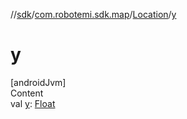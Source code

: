 //[sdk](../../../index.md)/[com.robotemi.sdk.map](../index.md)/[Location](index.md)/[y](y.md)



# y  
[androidJvm]  
Content  
val [y](y.md): [Float](https://kotlinlang.org/api/latest/jvm/stdlib/kotlin/-float/index.html)  



